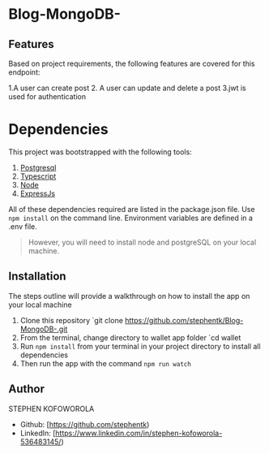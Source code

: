 # Blog-MongoDB-
## Features
Based on project requirements, the following features are covered for this endpoint:

1.A user can create post
2. A user can update and delete a post
3.jwt is used for authentication
# Dependencies
This project was bootstrapped with the following tools:

1. [Postgresql](https://www.postgresql.org/)
2. [Typescript](https://www.typescriptlang.org/)
3. [Node](https://nodejs.org/en/)
4. [ExpressJs](https://expressjs.com/)


All of these dependencies required are listed in the package.json file. Use `npm install` on the command line.
Environment variables are defined in a .env file. 

> However, you will need to install node and postgreSQL on your local machine.

## Installation
The steps outline will provide a walkthrough on how to install the app on your local machine

1. Clone this repository `git clone https://github.com/stephentk/Blog-MongoDB-.git
2. From the terminal, change directory to wallet app folder `cd wallet
3. Run `npm install` from your terminal in your project directory to install all dependencies 
4. Then run the app with the command `npm run watch`


## Author
STEPHEN KOFOWOROLA
- Github: [https://github.com/stephentk)
- LinkedIn: [https://www.linkedin.com/in/stephen-kofoworola-536483145/)

 
